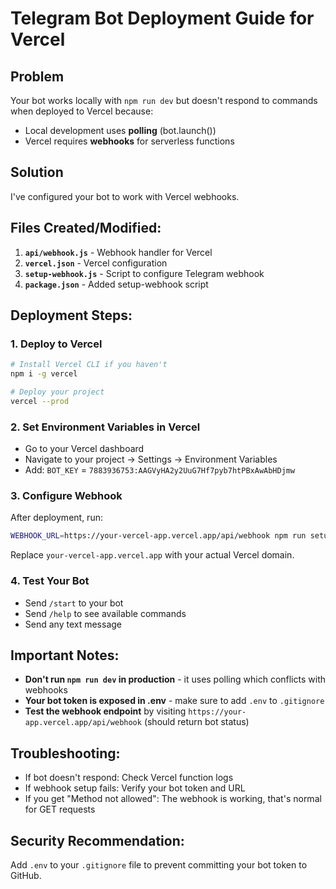 # Telegram Bot Deployment Guide for Vercel

## Problem
Your bot works locally with `npm run dev` but doesn't respond to commands when deployed to Vercel because:
- Local development uses **polling** (bot.launch())
- Vercel requires **webhooks** for serverless functions

## Solution
I've configured your bot to work with Vercel webhooks.

## Files Created/Modified:
1. **`api/webhook.js`** - Webhook handler for Vercel
2. **`vercel.json`** - Vercel configuration
3. **`setup-webhook.js`** - Script to configure Telegram webhook
4. **`package.json`** - Added setup-webhook script

## Deployment Steps:

### 1. Deploy to Vercel
```bash
# Install Vercel CLI if you haven't
npm i -g vercel

# Deploy your project
vercel --prod
```

### 2. Set Environment Variables in Vercel
- Go to your Vercel dashboard
- Navigate to your project → Settings → Environment Variables
- Add: `BOT_KEY` = `7883936753:AAGVyHA2y2UuG7Hf7pyb7htPBxAwAbHDjmw`

### 3. Configure Webhook
After deployment, run:
```bash
WEBHOOK_URL=https://your-vercel-app.vercel.app/api/webhook npm run setup-webhook
```

Replace `your-vercel-app.vercel.app` with your actual Vercel domain.

### 4. Test Your Bot
- Send `/start` to your bot
- Send `/help` to see available commands
- Send any text message

## Important Notes:
- **Don't run `npm run dev` in production** - it uses polling which conflicts with webhooks
- **Your bot token is exposed in .env** - make sure to add `.env` to `.gitignore`
- **Test the webhook endpoint** by visiting `https://your-app.vercel.app/api/webhook` (should return bot status)

## Troubleshooting:
- If bot doesn't respond: Check Vercel function logs
- If webhook setup fails: Verify your bot token and URL
- If you get "Method not allowed": The webhook is working, that's normal for GET requests

## Security Recommendation:
Add `.env` to your `.gitignore` file to prevent committing your bot token to GitHub.
